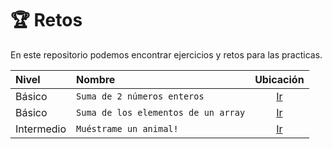 # 🏆️ Retos
En este repositorio podemos encontrar ejercicios y retos para las practicas.

|   Nivel       |   Nombre                             | Ubicación                                            |
| :------------ | :----------------------------------- | :--------------------------------------------------: |
|  Básico       | `Suma de 2 números enteros`          | [Ir](/suma.md)                                       |
|  Básico       | `Suma de los elementos de un array`  | [Ir](/array_sum/array_sum.md)                        |
|  Intermedio   | `Muéstrame un animal!`               | [Ir](/animal-game-ascii/animal-game-ascii.md)        |

